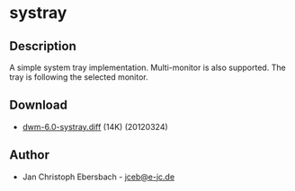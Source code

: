 systray
=======

Description
-----------
A simple system tray implementation. Multi-monitor is also supported. The tray
is following the selected monitor.

Download
--------
* [dwm-6.0-systray.diff](dwm-6.0-systray.diff) (14K) (20120324)

Author
------
* Jan Christoph Ebersbach - <jceb@e-jc.de>
